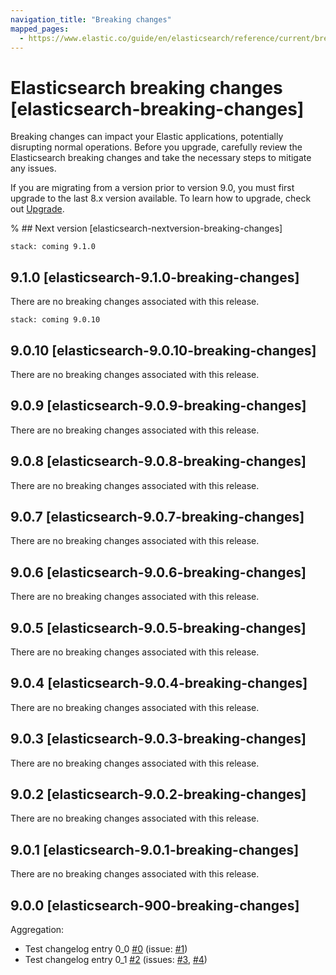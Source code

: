 ```yaml
---
navigation_title: "Breaking changes"
mapped_pages:
  - https://www.elastic.co/guide/en/elasticsearch/reference/current/breaking-changes.html
---
```


# Elasticsearch breaking changes [elasticsearch-breaking-changes]

Breaking changes can impact your Elastic applications, potentially disrupting normal operations. Before you upgrade, carefully review the Elasticsearch breaking changes and take the necessary steps to mitigate any issues.

If you are migrating from a version prior to version 9.0, you must first upgrade to the last 8.x version available. To learn how to upgrade, check out [Upgrade](docs-content://deploy-manage/upgrade.md).

% ## Next version [elasticsearch-nextversion-breaking-changes]

```{applies_to}
stack: coming 9.1.0
```
## 9.1.0 [elasticsearch-9.1.0-breaking-changes]

There are no breaking changes associated with this release.

```{applies_to}
stack: coming 9.0.10
```
## 9.0.10 [elasticsearch-9.0.10-breaking-changes]

There are no breaking changes associated with this release.

## 9.0.9 [elasticsearch-9.0.9-breaking-changes]

There are no breaking changes associated with this release.

## 9.0.8 [elasticsearch-9.0.8-breaking-changes]

There are no breaking changes associated with this release.

## 9.0.7 [elasticsearch-9.0.7-breaking-changes]

There are no breaking changes associated with this release.

## 9.0.6 [elasticsearch-9.0.6-breaking-changes]

There are no breaking changes associated with this release.

## 9.0.5 [elasticsearch-9.0.5-breaking-changes]

There are no breaking changes associated with this release.

## 9.0.4 [elasticsearch-9.0.4-breaking-changes]

There are no breaking changes associated with this release.

## 9.0.3 [elasticsearch-9.0.3-breaking-changes]

There are no breaking changes associated with this release.

## 9.0.2 [elasticsearch-9.0.2-breaking-changes]

There are no breaking changes associated with this release.

## 9.0.1 [elasticsearch-9.0.1-breaking-changes]

There are no breaking changes associated with this release.

## 9.0.0 [elasticsearch-900-breaking-changes]

Aggregation:
* Test changelog entry 0_0 [#0](https://github.com/elastic/elasticsearch/pull/0) (issue: [#1](https://github.com/elastic/elasticsearch/issues/1))
* Test changelog entry 0_1 [#2](https://github.com/elastic/elasticsearch/pull/2) (issues: [#3](https://github.com/elastic/elasticsearch/issues/3), [#4](https://github.com/elastic/elasticsearch/issues/4))


